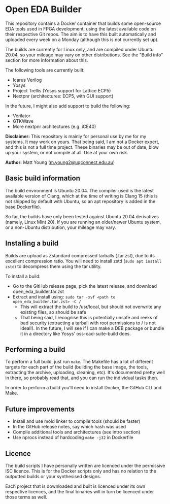 # Open EDA Builder
This repository contains a Docker container that builds some open-source EDA tools used in FPGA development, using
the latest available code on their respective Git repos. The aim is to have this built automatically and uploaded every week
on a Monday (although this is not currently set up).

The builds are currently for Linux only, and are compiled under Ubuntu 20.04, so your mileage may vary on
other distributions. See the "Build info" section for more information about this.

The following tools are currently built:

- Icarus Verilog
- Yosys
- Project Trellis (Yosys support for Lattice ECP5)
- Nextpnr (architectures: ECP5, with GUI support)

In the future, I might also add support to build the following:

- Verilator
- GTKWave
- More nextpnr architectures (e.g. iCE40)

**Disclaimer:** This repository is mainly for personal use by me for my systems. It may work on yours. That being said, 
I am not a Docker expert, and this is not a full time project. These binaries may be out of date, blow
up your system, or not compile at all. Use at your own risk.

**Author:** Matt Young (m.young2@uqconnect.edu.au)

## Basic build information
The build environment is Ubuntu 20.04. The compiler used is the latest available version of Clang, which at
the time of writing is Clang 15 (this is not shipped by default with Ubuntu, so an apt repository is added in the
base Dockerfile).

So far, the builds have only been tested against Ubuntu 20.04 derivatives (namely, Linux Mint 20). If you are
running an older/newer Ubuntu system, or a non-Ubuntu distribution, your mileage may vary.

## Installing a build
Builds are upload as Zstandard compressed tarballs (.tar.zst), due to its excellent compression ratio. 
You will need to install zstd (`sudo apt install zstd`) to decompress them using the tar utility.

To install a build:
- Go to the GitHub release page, pick the latest release, and download open_eda_builder.tar.zst
- Extract and install using: `sudo tar -xvf <path to open_eda_builder.tar.zst> -C /`
    - This will extract the build to /usr/local, but should not overwrite any existing files, so should be safe
    - That being said, I recognise this is potentially unsafe and reeks of bad security (extracting a tarball with
    root permissions to / is not ideal!). In the future, I will see if I can make a DEB package or bundle it in a
    directory like Yosys' oss-cad-suite-build does.

## Performing a build
To perform a full build, just run `make`. The Makefile has a lot of different targets for each part of the build 
(building the base image, the tools, extracting the archive, uploading, cleaning, etc). It's documented pretty
well in there, so probably read that, and you can run the individual tasks then.

In order to perform a build you'll need to install Docker, the GitHub CLI and Make.

## Future improvements
- Install and use mold linker to compile tools (should be faster)
- In the GitHub release notes, say which hash was used
- Compile additional tools and architectures (see intro section)
- Use nprocs instead of hardcoding `make -j32` in Dockerfile

## Licence
The build scripts I have personally written are licenced under the permissive ISC licence. This is for the Docker
scripts only and has no relation to the outputted builds or your synthesised designs.

Each project that is downloaded and built is licenced under its own respective licences, and the final binaries
will in turn be licenced under those terms as well.

